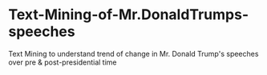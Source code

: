 # Text-Mining-of-Mr.DonaldTrumps-speeches
Text Mining to understand trend of change in Mr. Donald Trump's speeches over pre &amp; post-presidential time
